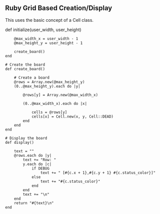 Ruby Grid Based Creation/Display
--------------------------------

This uses the basic concept of a Cell class.

  def initialize(user_width, user_height)

		@max_width_x = user_width - 1
		@max_height_y = user_height - 1

		create_board()
	end

	# Create the board
	def create_board()

		# Create a board 
		@rows = Array.new(@max_height_y)
		(0..@max_height_y).each do |y|

			@rows[y] = Array.new(@max_width_x)

			(0..@max_width_x).each do |x|

				cells = @rows[y]
				cells[x] = Cell.new(x, y, Cell::DEAD)
			end
		end
	end

	# Display the board
	def display()

		text = ""
		@rows.each do |y|
			text += "Row: "
			y.each do |c|
				if DEBUG
					text += " [#{c.x + 1},#{c.y + 1} #{c.status_color}]"
				else
					text += "#{c.status_color}"
				end
			end
			text += "\n"
		end
		return "#{text}\n" 
	end
